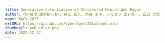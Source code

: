 ```yaml
---
title: Generative Colorization of Structured Mobile Web Pages
author: <b>菊池 康太郎</b>, 井上 直人, 大谷 まゆ, シモセラ エドガー, 山口 光太
name: WACV 2023
extURL: https://github.com/CyberAgentAILab/webcolor
thumbnail: web_color.png
date: 2022-12-22
---
```

